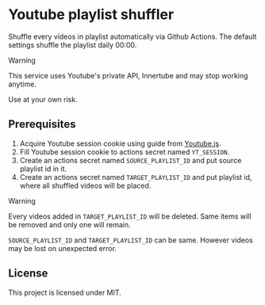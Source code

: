 # Youtube playlist shuffler
Shuffle every videos in playlist automatically via Github Actions.
The default settings shuffle the playlist daily 00:00.

> [!WARNING]
> This service uses Youtube's private API, Innertube and may stop working anytime.
> 
> Use at your own risk.

## Prerequisites
1. Acquire Youtube session cookie using guide from [Youtube.js](https://ytjs.dev/guide/authentication.html).
2. Fill Youtube session cookie to actions secret named `YT_SESSION`.
3. Create an actions secret named `SOURCE_PLAYLIST_ID` and put source playlist id in it.
4. Create an actions secret named `TARGET_PLAYLIST_ID` and put playlist id, where all shuffled videos will be placed.

> [!WARNING]
> Every videos added in `TARGET_PLAYLIST_ID` will be deleted.
> Same items will be removed and only one will remain.
>
> `SOURCE_PLAYLIST_ID` and `TARGET_PLAYLIST_ID` can be same. However videos may be lost on unexpected error.

## License
This project is licensed under MIT.
